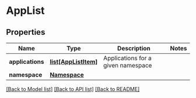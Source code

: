 # AppList

## Properties
Name | Type | Description | Notes
------------ | ------------- | ------------- | -------------
**applications** | [**list[AppListItem]**](AppListItem.md) | Applications for a given namespace | 
**namespace** | [**Namespace**](Namespace.md) |  | 

[[Back to Model list]](../README.md#documentation-for-models) [[Back to API list]](../README.md#documentation-for-api-endpoints) [[Back to README]](../README.md)

